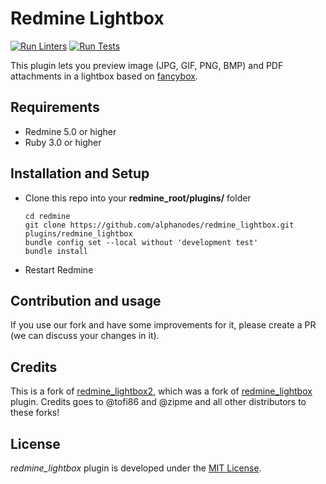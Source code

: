 Redmine Lightbox
================

[![Run Linters](https://github.com/AlphaNodes/redmine_lightbox/workflows/Run%20Linters/badge.svg)](https://github.com/AlphaNodes/redmine_lightbox/actions/workflows/linters.yml) [![Run Tests](https://github.com/AlphaNodes/redmine_lightbox/workflows/Tests/badge.svg)](https://github.com/AlphaNodes/redmine_lightbox/actions/workflows/tests.yml)

This plugin lets you preview image (JPG, GIF, PNG, BMP) and PDF attachments in a lightbox based on [fancybox](https://fancyapps.com/fancybox/3/).

Requirements
------------

- Redmine 5.0 or higher
- Ruby 3.0 or higher

Installation and Setup
----------------------

- Clone this repo into your **redmine_root/plugins/** folder

  ```shell
  cd redmine
  git clone https://github.com/alphanodes/redmine_lightbox.git plugins/redmine_lightbox
  bundle config set --local without 'development test'
  bundle install
  ```

- Restart Redmine

Contribution and usage
----------------------

If you use our fork and have some improvements for it, please create a PR (we can discuss your changes in it).

Credits
-------

This is a fork of [redmine_lightbox2](https://github.com/paginagmbh/redmine_lightbox2), which was a fork of [redmine_lightbox](https://github.com/zipme/redmine_lightbox) plugin. Credits goes to @tofi86 and @zipme and all other distributors to these forks!

License
-------

*redmine_lightbox* plugin is developed under the [MIT License](LICENSE).
